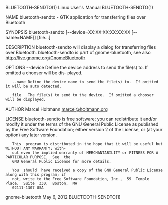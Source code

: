 BLUETOOTH-SENDTO(1)                       Linux User's Manual                      BLUETOOTH-SENDTO(1)

NAME
       bluetooth-sendto - GTK application for transferring files over Bluetooth

SYNOPSIS
       bluetooth-sendto [--device=XX:XX:XX:XX:XX:XX [--name=NAME]] [file...]

DESCRIPTION
       bluetooth-sendto will display a dialog for transferring files over Bluetooth.  bluetooth-sendto
       is part of gnome-bluetooth, see also http://live.gnome.org/GnomeBluetooth

OPTIONS
       --device
              Define the device address to send the file(s) to.  If omitted a  chooser  will  be  dis‐
              played.

       --name Define the device name to send the file(s) to.  If omitted it will be auto detected.

       file   The file(s) to send to the device.  If omitted a chooser will be displayed.

AUTHOR
       Marcel Holtmann <marcel@holtmann.org>

LICENSE
       bluetooth-sendto  is free software; you can redistribute it and/or modify it under the terms of
       the GNU General Public License as published by the Free Software Foundation; either  version  2
       of the License, or (at your option) any later version.

       This  program is distributed in the hope that it will be useful but WITHOUT ANY WARRANTY; with‐
       out even the implied warranty of MERCHANTABILITY or FITNESS FOR A PARTICULAR PURPOSE.  See  the
       GNU General Public License for more details.

       You  should  have received a copy of the GNU General Public License along with this program; if
       not, write to the Free Software Foundation, Inc.,  59  Temple  Place,  Suite  330,  Boston,  MA
       02111-1307 USA

gnome-bluetooth                               May 6, 2012                          BLUETOOTH-SENDTO(1)
